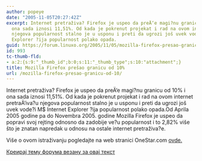 ```yaml
---
author: popeye
date: "2005-11-05T20:27:42Z"
excerpt: Internet pretraživa? Firefox je uspeo da preÄ‘e magi?nu granicu od 10% i
  ona sada iznosi 11,51%. Od kada je pokrenut projekat i rad na ovom internet pretraÄ‘iva?u
  njegova popularnost stalno je u usponu i preti da ugrozi još uvek vode?i M$ Internet
  Explorer ?ija popularnost polako opada.
guid: https://forum.linuxo.org/2005/11/05/mozilla-firefox-presao-granicu-od-10/
id: 993
tc-thumb-fld:
- a:2:{s:9:"_thumb_id";b:0;s:11:"_thumb_type";s:10:"attachment";}
title: Mozilla Firefox prešao granicu od 10%
url: /mozilla-firefox-presao-granicu-od-10/
---
```

Internet pretraživa? Firefox je uspeo da preÄ‘e magi?nu granicu od 10% i ona sada iznosi 11,51%. Od kada je pokrenut projekat i rad na ovom internet pretraÄ‘iva?u njegova popularnost stalno je u usponu i preti da ugrozi još uvek vode?i M$ Internet Explorer ?ija popularnost polako opada.<!--break-->Od Aprila 2005 godine pa do Novembra 2005. godine Mozilla Firefox je uspeo da popravi svoj rejting odnosno da zadobije ve?u popularnost i to 2,82% više što je znatan napredak u odnosu na ostale internet pretraživa?e.

  
Više o ovom istraživanju pogledajte na web stranici OneStar.com [ovde.](http://www.onestat.com/html/aboutus_pressbox40_browser_market_firefox_growing.html) 

[Креирај тему форума везану за овај текст](https://linuxo.org/nova-tema-na-forumu/?se_pid=993)